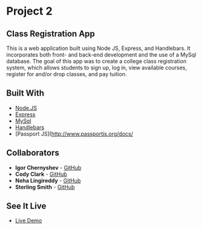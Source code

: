 # Project 2

 ## Class Registration App
 
 This is a web application built using Node JS, Express, and Handlebars. It incorporates both front- and back-end development and 
the use of a MySql database.
 The goal of this app was to create a college class registration system, which allows students to sign up, log in, 
view available courses, register for and/or drop classes, and pay tuition.

 ## Built With
 * [Node.JS](https://cloud.google.com/maps-platform/)
* [Express](https://expressjs.com/)
* [MySql](https://github.com/mysqljs/mysql)
* [Handlebars](http://handlebarsjs.com/)
* [Passport JS](http://www.passportjs.org/docs/

 ## Collaborators
 * **Igor Chernyshev** - [GitHub](https://github.com/igorcweb)
* **Cody Clark** - [GitHub](https://github.com/codyclark2119)
* **Neha Lingireddy** - [GitHub](https://github.com/nlsmu2018)
* **Sterling Smith** - [GitHub](https://github.com/arrowfoxie)

 ## See It Live
 * [Live Demo](https://secret-dusk-13153.herokuapp.com/)
